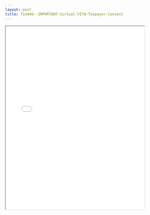 ```yaml
---
layout: post
title: f14446--IMPORTANT-Virtual-VITA-Taxpayer-Consent
---
```


<div class="pdf-container">
<iframe src="/ea/assets/pdfs/f14446--IMPORTANT-Virtual-VITA-Taxpayer-Consent.pdf" height="600" width="90%" allowFullScreen="true"></iframe>
</div>

